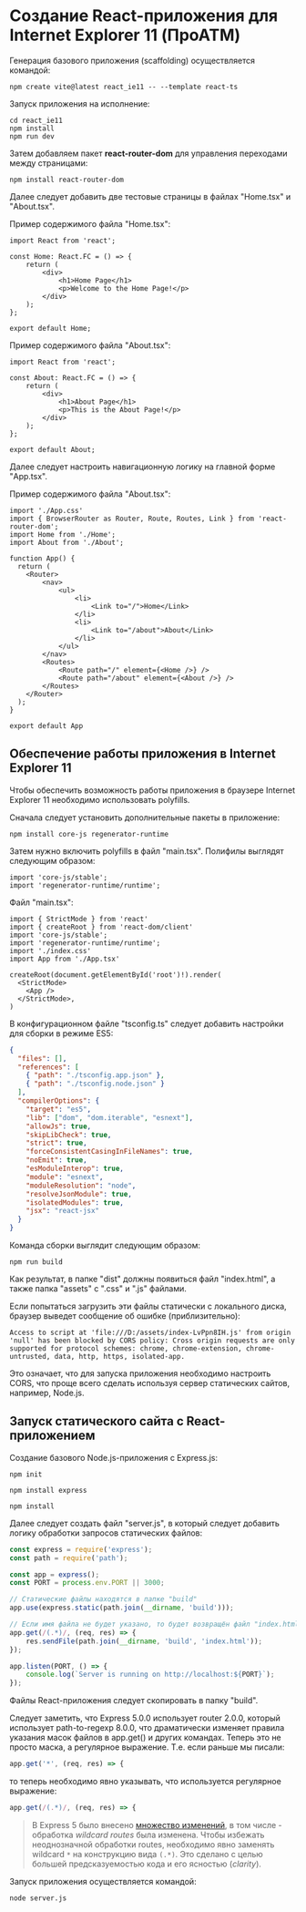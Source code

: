 # Создание React-приложения для Internet Explorer 11 (ПроАТМ)

Генерация базового приложения (scaffolding) осуществляется командой:

```shell
npm create vite@latest react_ie11 -- --template react-ts
```

Запуск приложения на исполнение:

```shell
cd react_ie11
npm install
npm run dev
```

Затем добавляем пакет **react-router-dom** для управления переходами между страницами:

```shell
npm install react-router-dom
```

Далее следует добавить две тестовые страницы в файлах "Home.tsx" и "About.tsx".

Пример содержимого файла "Home.tsx":

```tsx
import React from 'react';

const Home: React.FC = () => {
    return (
        <div>
            <h1>Home Page</h1>
            <p>Welcome to the Home Page!</p>
        </div>
    );
};

export default Home;
```

Пример содержимого файла "About.tsx":

```tsx
import React from 'react';

const About: React.FC = () => {
    return (
        <div>
            <h1>About Page</h1>
            <p>This is the About Page!</p>
        </div>
    );
};

export default About;
```

Далее следует настроить навигационную логику на главной форме "App.tsx".

Пример содержимого файла "About.tsx":

```tsx
import './App.css'
import { BrowserRouter as Router, Route, Routes, Link } from 'react-router-dom';
import Home from './Home';
import About from './About';

function App() {
  return (
    <Router>
        <nav>
            <ul>
                <li>
                    <Link to="/">Home</Link>
                </li>
                <li>
                    <Link to="/about">About</Link>
                </li>
            </ul>
        </nav>
        <Routes>
            <Route path="/" element={<Home />} />
            <Route path="/about" element={<About />} />
        </Routes>
    </Router>
  );
}

export default App
```

## Обеспечение работы приложения в Internet Explorer 11

Чтобы обеспечить возможность работы приложения в браузере Internet Explorer 11 необходимо использовать polyfills.

Сначала следует установить дополнительные пакеты в приложение:

```shell
npm install core-js regenerator-runtime
```

Затем нужно включить polyfills в файл "main.tsx". Полифилы выглядят следующим образом:

```tsx
import 'core-js/stable';
import 'regenerator-runtime/runtime';
```

Файл "main.tsx":

```tsx
import { StrictMode } from 'react'
import { createRoot } from 'react-dom/client'
import 'core-js/stable';
import 'regenerator-runtime/runtime';
import './index.css'
import App from './App.tsx'

createRoot(document.getElementById('root')!).render(
  <StrictMode>
    <App />
  </StrictMode>,
)
```

В конфигурационном файле "tsconfig.ts" следует добавить настройки для сборки в режиме ES5:

```json
{
  "files": [],
  "references": [
    { "path": "./tsconfig.app.json" },
    { "path": "./tsconfig.node.json" }
  ],
  "compilerOptions": {
    "target": "es5",
    "lib": ["dom", "dom.iterable", "esnext"],
    "allowJs": true,
    "skipLibCheck": true,
    "strict": true,
    "forceConsistentCasingInFileNames": true,
    "noEmit": true,
    "esModuleInterop": true,
    "module": "esnext",
    "moduleResolution": "node",
    "resolveJsonModule": true,
    "isolatedModules": true,
    "jsx": "react-jsx"
  }
}
```

Команда сборки выглядит следующим образом:

```shell
npm run build
```

Как результат, в папке "dist" должны появиться файл "index.html", а также папка "assets" с ".css" и ".js" файлами.

Если попытаться загрузить эти файлы статически с локального диска, браузер выведет сообщение об ошибке (приблизительно):

```
Access to script at 'file:///D:/assets/index-LvPpn8IH.js' from origin 'null' has been blocked by CORS policy: Cross origin requests are only supported for protocol schemes: chrome, chrome-extension, chrome-untrusted, data, http, https, isolated-app.
```

Это означает, что для запуска приложения необходимо настроить CORS, что проще всего сделать используя сервер статических сайтов, например, Node.js.

## Запуск статического сайта с React-приложением

Создание базового Node.js-приложения с Express.js:

```shell
npm init
```

```shell
npm install express
```

```shell
npm install
```

Далее следует создать файл "server.js", в который следует добавить логику обработки запросов статических файлов:

```js
const express = require('express');
const path = require('path');

const app = express();
const PORT = process.env.PORT || 3000;

// Статические файлы находятся в папке "build"
app.use(express.static(path.join(__dirname, 'build')));

// Если имя файла не будет указано, то будет возвращён файл "index.html"
app.get(/(.*)/, (req, res) => {
    res.sendFile(path.join(__dirname, 'build', 'index.html'));
});

app.listen(PORT, () => {
    console.log(`Server is running on http://localhost:${PORT}`);
});
```

Файлы React-приложения следует скопировать в папку "build".

Следует заметить, что Express 5.0.0 использует router 2.0.0, который использует path-to-regexp 8.0.0, что драматически изменяет правила указания масок файлов в app.get() и других командах. Теперь это не просто маска, а регулярное выражение. Т.е. если раньше мы писали:

```js
app.get('*', (req, res) => {
```

то теперь необходимо явно указывать, что используется регулярное выражение:

```js
app.get(/(.*)/, (req, res) => {
```

>В Express 5 было внесено [множество изменений](https://betterstack.com/community/guides/scaling-nodejs/express-5-new-features/), в том числе - обработка _wildcard routes_ была изменена. Чтобы избежать неоднозначной обработки routes, необходимо явно заменять wildcard `*` на конструкцию вида `(.*)`. Это сделано с целью большей предсказуемостью кода и его ясностью (_clarity_).

Запуск приложения осуществляется командой:

```shell
node server.js
```
